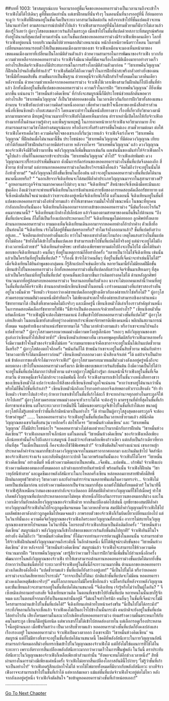 ##บทที่ 1003: วิชาสมบูรณ์แบบ
จีหลานรออยู่ชั้นเจ็ดของหอคอยดาราม่วงเป็นเวลานานถึงจะเข้าใจ จ้าวเฟิงไม่ได้ไปเดินๆ ดูที่ชั้นแปดเท่านั้น แต่เขาฝึกตนที่นั่นจริงๆ
ในตอนนั้นที่นางรออยู่ที่นี่ ก็ย่อมอยากจะดูว่า จ้าวเฟิงที่ฝึกตนอยู่ในชั้นเจ็ดเป็นระยะเวลาสามวันติดต่อกัน หลังจากเข้าไปที่ชั้นแปดแล้วจะทนได้นานเท่าไหร่
ตามสถานการณ์ปกติทั่วไปแล้ว จ้าวเฟิงสามารถอยู่ที่นั่นได้สามชั่วยามก็นับว่าไม่เลวแล้ว
ต้องรู้ไว้เลยว่า ผู้อาวุโสขอบเขตเทวาเร้นลับในตระกูล เมื่อเข้าไปในชั้นที่แปดด้วยสภาวะที่สมบูรณ์พร้อมยังอยู่ได้นานที่สุดแปดชั่วยามเท่านั้น
และในชั้นแปดของหอคอยดาราม่วงมีจ้าวเฟิงเพียงคนเดียว
โลกที่จ้าวเฟิงอยู่ตอนนี้ รอบบริเวณเต็มไปด้วยหมอกสีม่วงหนาแน่น หนักอึ้งเหนียวหนืดราวโคลน
ในยามที่เปลี่ยนหมอกหนารอบตัวให้เป็นเขตแดนเมืองมายาของเขา จ้าวเฟิงเหมือนจะมองเห็นหน้าตาของเขตแดนเมืองมายาที่เปลี่ยนเป็นโลกมิติส่วนตัวแล้ว
ด้วยความสามารถในการพัฒนาของจ้าวเฟิง บวกกับความช่วยเหลือจากหอคอยดาราม่วง จ้าวเฟิงจึงมีแนวคิดที่ชัดเจนเรื่องโลกมิติเมืองมายาอย่างรวดเร็ว
อย่างไรเสียเดิมจ้าวเฟิงเองก็มีประสบการณ์ในการสร้างโลกมิติส่วนตัวมาก่อน
“ ‘วิชาเทพคืนวิญญาณ’ ก็ฝึกฝนไปจนถึงขั้นที่ห้าแล้ว!”
จ้าวเฟิงสัมผัสได้ถึงความเร็วในการฝึกที่น่าสะพรึงกลัวอย่างยิ่งของตน
วิชานี้มีทั้งหมดสิบขั้น สามขั้นแรกเป็นพื้นฐาน ด้วยเหตุนี้จ้าวเฟิงจึงฝึกสำเร็จทั้งหมดในเวลาคืนเดียว
หลังจากนั้น ด้วยความช่วยเหลือจากหอคอยดาราม่วง จ้าวเฟิงใช้เวลาเพียงสามวันฝึกฝนก็ไปถึงขั้นที่ห้าแล้ว
อีกทั้งเมื่ออยู่ในชั้นที่แปดของหอคอยดาราม่วง ความเร็วในการฝึก ‘วิชาเทพคืนวิญญาณ’ ก็ยิ่งเพิ่มมากขึ้น
แน่นอนว่า ‘วิชาหมื่นห้วงคิดเซียน’ ที่กำลังจะสมบูรณ์นี้ก็มีประโยชน์ช่วยผลักดันพอควร อย่างไรเสีย ‘วิชาเทพคืนวิญญาณ’ ก็เป็นวิชาต่อยอดของมัน
ในเวลาเดียวกันกับการฝึกวิชาทั้งสองแขนงด้านบน
จ้าวเฟิงยังแบ่งห้วงความคิดส่วนหนึ่งออกมา เพื่อทำความเข้าใจเนื้อหาของหนังสือตำราส่วนหนึ่งที่เซียนซิงหมัว เก็บสะสมเอาไว้
โดยเฉพาะตำราในชั้นหนังสือทางขวา เรื่องที่เกี่ยวกับวิชาดวงตามีมากมายมหาศาล มีทฤษฎีจำนวนมากที่จ้าวเฟิงยังไม่เคยเห็นมาก่อน
ตำราเหล่านี้เปิดโลกให้กับจ้าวเฟิงอย่างมากทั้งในด้านความรู้ต่างๆ และพื้นฐานทฤษฎี ในภายภาคหน้าหากจ้าวเฟิงเจอวิชามากมาย ก็จะสามารถผสานรวมวิชาได้อย่างสมบูรณ์แบบ หรือถึงกระทั่งสร้างสรรค์ขึ้นใหม่เอง
สามชั่วยามต่อมา
ต่อให้จ้าวเฟิงโคจรเคล็ดวิชา ความคิดจิตใจของเขาเองก็เริ่มวุ่นวายแล้ว
จ้าวเฟิงจึงเร่งโคจร ‘วิชาเทพคืนวิญญาณ’ ที่ฝึกฝนเมื่อไม่นานมานี้ขึ้น
ประโยชน์ของ ‘วิชาเทพคืนวิญญาณ’ ที่มีต่อดวงวิญญาณ เทียบเท่าได้กับผลที่วิชาฝึกฝนร่างกายมีต่อร่างกาย
หลังจากโคจร ‘วิชาเทพคืนวิญญาณ’ แล้ว ดวงวิญญาณของจ้าวเฟิงจึงมีชีวิตชีวามากขึ้น พลังวิญญาณก็เพิ่มขึ้นมากเช่นกัน
ผลเช่นนั้นของมันทำให้จ้าวเฟิงตกใจ
“ดูไปแล้ว เห็นทีในตอนแรกข้าจะประเมิน ‘วิชาเทพคืนวิญญาณ’ ต่ำไป!”
จ้าวเฟิงเอ่ยพึมพำ
ดวงวิญญาณกระปรี้กระเปร่าเพิ่มขึ้นมาก ดังนั้นการกัดกร่อนของหอคอยดาราม่วงในชั้นที่แปดจึงลดลงอีก
สี่ชั่วยาม
ห้าชั่วยาม!
แต่ภายนอกหอคอยดาราม่วงเกิดเสียงวิจารณ์อึงอื้อแล้ว
“คิดไม่ถึงว่าจะอยู่ในนั้นได้ถึงห้าชั่วยาม!”
“พลังวิญญาณไปถึงขั้นเซียนในเบื้องต้น แล้วจะอยู่ในหอคอยดาราม่วงชั้นที่แปดได้นานขนาดนี้เลยหรือ? ”
“นอกเสียจากจีเติงเทียนจะได้สมบัติล้ำค่าประเภทวิญญาณมาจากในสุสานราชวงศ์? ”
ลูกหลานตระกูลจีจำนวนมากคาดเดาไปต่างๆ นานา
“จีเติงเทียน!”
สีหน้าของจีเซิ่งหมิงมืดทะมึนและขุ่นเคือง
ถึงแม้ว่าเขาจะพ่ายแพ้จีเติงเทียนในการชิงตำแหน่งรายชื่อของการทดสอบคัดเลือกรัชทายาท แต่จีเซิ่งหมิงตัดสินใจแน่วแน่แล้วว่าเขาจะต้องอยู่เหนือจีเติงเทียนให้ได้
แต่ในตอนนี้ จีเติงเทียนอยู่ในชั้นที่แปดของหอคอยดาราม่วงถึงห้าชั่วยามแล้ว
ทำให้เขาขาดความมั่นใจไปชั่วขณะหนึ่ง
ในขณะที่ทุกคนกำลังถกเถียงกันนั้นเอง
จีเติงเทียนก็เดินออกมาจากทางเข้าของหอคอยดาราม่วง
“นี่มันเรื่องอะไรกัน? คนมากขนาดนี้? ”
จีเติงเทียนชะงักค้างไปเล็กน้อย แล้วจึงมองตามสายตาของคนอื่นขึ้นไปด้านบน
“ถึงชั้นที่แปดจะมีคน ก็ไม่ได้เป็นเรื่องแปลกประหลาดอะไร!”
จีเติงเทียนพูดไม่ค่อยออก
ลูกศิษย์ทั้งหลายด้านนอกหอคอยดาราม่วง ยามมองเห็นจีเติงเทียนเดินออกมาจากหอคอยต่างก็อ้าปากค้าง ตัวแข็งทื่อเป็นท่อนไม้
“จีเติงเทียน เจ้าไม่ได้อยู่ที่ชั้นแปดหรอกหรือ? ทำไมเจ้าถึงออกมาแล้ว? ชั้นที่แปดยังสว่างอยู่เลย…”
จีเหลียนเอ่ยปากอย่างตื่นตะลึง
ทว่าในใจของเขากำลังตะโกนก้อง เหตุใดแสงสว่างในชั้นแปดยังไม่ดับลง
“ข้ายังไม่ได้เข้าไปในชั้นแปดเลย ข้าสามารถเข้าไปชั้นที่แปดได้ก็จริงอยู่ แต่น่าจะอยู่ได้ไม่ถึงช่วงเวลาหนึ่งถ้วยชา!”
จีเติงเทียนส่ายศีรษะ เขายังต้องเพียรพยายามต่อไปถึงจะเป็นไปได้
เมื่อได้ยินคำตอบของจีเติงเทียนแล้ว คนอื่นๆ ที่อยู่ในเหตุการณ์ก็ฮือฮาอีกครั้ง
“กลายเป็นว่าไม่ใช่จีเติงเทียน เช่นนั้นแล้วเป็นใครกันที่อยู่ในชั้นที่แปด? ”
“เรื่องนี้ ข้าจำได้ว่าคนอื่นๆ ที่อยู่ในชั้นที่เจ็ดน่าจะทำเช่นนี้ไม่ได้!”
เมื่อจีเติงเทียนได้ยินคำพูดของกลุ่มคน ก็รู้สึกแปลกใจเช่นเดียวกัน
หลายวันมานี้ยังไม่มียอดฝีมือขั้นเซียนเข้าไปในหอคอยดาราม่วง อีกทั้งหอคอยดาราม่วงชั้นที่แปดกลับสว่างเจิดจ้าขึ้นมาเสียเฉยๆ
ที่สุดแล้วเป็นใครกันแน่ที่อยู่ในชั้นที่แปด!
ทุกคนตื่นตะลึงมากขึ้นกว่าเดิมอย่างอดไม่ได้
ด้านหลังลูกศิษย์จำนวนมากที่อยู่ล้อมรอบหอคอยดาราม่วง จีหลานลอบยิ้มกับตัวเอง นางจะไม่บอกคนเหล่านี้ว่าคนที่อยู่ในชั้นที่แปดก็คือจ้าวเฟิง
ด้านนอกตำหนักเซียนซิงหมัวในตอนนี้
เงาร่างคนผมม่วงที่แก่ชราสองร่างยืนอยู่ในวงนั้นด้วย
“ซิงหมัว เจ้าบอกว่าองค์ชายแปดเลือกอยู่ข้างเดียวกับองค์ชายเก้าใช่หรือไม่? ”
ผู้อาวุโสสวมครอบมวยผมสีม่วงคนหนึ่งมีท่าทีตกใจ
ไม่เพียงแต่จะตกใจที่องค์ชายเก้าสามารถชิงเอาตำแหน่งรัชทายาทมาได้ เป็นสิ่งที่เขาคาดคิดไม่ถึงจริงๆ
และเมื่อครู่นี้ เซียนซิงหมัวได้เล่าเรื่องราวสำคัญส่วนหนึ่งในการทดสอบคัดเลือกรัชทายาทให้ฟัง
“นี่ข้าจำเป็นต้องหลอกเจ้าด้วยหรืออย่างไร? ”
เซียนซิงหมัวยิ้มแย้มเล็กน้อย
“จ้าวเฟิงผู้นี้จะต้องไม่ธรรมดาแน่ ถึงขั้นเข้าไปยังหอคอยดาราม่วงชั้นที่แปดได้!”
ผู้อาวุโสเอ่ยเสียงต่ำ
ในตอนนี้เขายังสงสัยอยู่ว่าองค์ชายเก้าจะพึ่งพาจักรพรรดิเพียงคนหนึ่ง พลิกผันสถานการณ์ทั้งหมด จนสุดท้ายชิงเอาตำแหน่งรัชทายาทมาได้
“เป็นเวลาห้าช่วงยามแล้ว หรือว่าเขาจะทนไปจนถึงแปดชั่วยาม? ”
ผู้อาวุโสสวมครอบมวยผมม่วงมีความหวังอยู่เล็กน้อย
“เหอะๆ พลังวิญญาณของเขาสูงส่งกว่าเซียนทั่วไปเสียด้วยซ้ำ!”
เซียนซิงหมัวเอ่ยพลางยิ้ม
เขาเคยพูดคุยสัมผัสกับจ้าวเฟิงมาหลายครั้ง จึงมีความเข้าใจในตัวของจ้าวเฟิงไม่น้อย
“ความหมายของเจ้าคือเขาอาจจะอยู่ในนั้นได้เกินแปดชั่วยามงั้นหรือ? ”
ผู้อาวุโสต้องตกใจอีกครั้ง
“พนันกันก็ได้ ข้าพนันว่าเขาจะอยู่ในนั้นสิบชั่วยาม พนันกับตำราวิชาดวงตาที่เจ้าได้มาเมื่อคราวก่อน!”
เซียนซิงหมัวกลอกดวงตา น้ำเสียงเจ้าเล่ห์
“ได้ แต่ถ้าเจ้าเป็นฝ่ายแพ้ ข้าต้องการของที่เจ้าได้มาจากจ้าวเฟิง!”
ผู้อาวุโสสวมครอบมวยผมสีม่วงม่วงลังเลอยู่ครู่หนึ่งถึงจะตอบตกลง
เข้าไปในหอคอยดาราม่วงครั้งแรก มีเพียงขอบเขตเทวาเร้นลับชั้นต้น ถึงมีความเป็นไปได้ว่าจะอยู่ในชั้นที่แปดได้มากกว่าสิบชั่วยาม แต่จากผู้อาวุโสผู้นี้ล่วงรู้มา ก่อนหน้านี้จ้าวเฟิงอยู่ในชั้นที่เจ็ดสามวัน ด้วยเหตุนี้เขาจึงไม่กล้าจะวางเดิมพันนี้
อีกทั้ง จ้าวเฟิงสามารถเข้าไปในชั้นวางหนังสือทางขวาของเซียนซิงหมัวได้ แปลว่าจะต้องให้สิ่งของที่เซียนซิงหมัวถูกใจแน่นอน
“หากว่าเขาอยู่ได้นานกว่านั้นหรือไม่ก็ขึ้นไปชั้นที่เก้าเล่า? ”
เซียนซิงหมัวนึกถึงอะไรบางอย่างออกจึงเอ่ยพลางหัวเราะเสียงดัง
“ฮ่า ฮ่า ซิงหมัว เจ้าชราไปแล้วจริงๆ ถ้าหากว่าเขาเข้าไปในชั้นที่เก้าได้ละก็ ข้าจะยกอำนาจทุกอย่างในตระกูลจีให้เจ้าไปเลย!”
ผู้อาวุโสสวมครอบมวยผมม่วงอดจะหัวเราะไม่ได้
จะต้องรู้ว่า มาตรฐานที่ต่ำที่สุดในชั้นที่เก้าคือราชาแห่งเซียน
แต่ในระยะเวลากว่าหมื่นปีนี้ ไม่มีคนของตระกูลจีเข้าไปในชั้นที่เก้าได้เลย
ขนาดผู้อาวุโสยังไม่รู้เลยด้วยซ้ำว่าชั้นที่เก้ามีหน้าตาเป็นอย่างไร
“ได้ ท่านเป็นผู้อาวุโสสูงสุดของตระกูลจี จะต้องรักษาคำพูด!”
……
ในหอคอยดาราม่วง จ้าวเฟิงอยู่ในชั้นที่แปดเป็นเวลาหกชั่วยามแล้ว
สตินึกคิดวิญญาณของเขาเริ่มสับสนวุ่นวายอีกครั้ง
ต่อให้โคจร ‘วิชาหมื่นห้วงคิดเซียน’ และ ‘วิชาเทพคืนวิญญาณ’ ก็ไม่มีประโยชน์อะไร
“หอคอยดาราม่วงไม่ส่งผลช่วยอะไรมากนักกับการฝึกฝน ‘วิชาหมื่นห้วงคิดเซียน’!”
จ้าวเฟิงถอนหายใจเล็กน้อย
แต่ในตอนนี้ ‘วิชาหมื่นห้วงคิดเซียน’ ของจ้าวเฟิงเหลือเพียงเล็กน้อยเท่านั้นก็จะไปถึงสภาวะสมบูรณ์
ถึงแม้ว่าจะยังขาดอีกเพียงก้าวเดียว แต่กลับเป็นก้าวเดียวที่ยากเย็นที่สุด
“ในเมื่อเป็นแบบนี้ ก็คงจะต้องใช้วิธีพิเศษแล้ว!”
จ้าวเฟิงตัดสินใจอย่างแน่วแน่
เขาเอาหญ้าประหลาดล้ำค่าจำนวนมากที่ชะล้างดวงวิญญาณจากในมนตราอากาศออกมา และกินมันเข้าไป
จิตสำนึกของจ้าวเฟิงกระจ่างแจ้ง และกลับคืนสู่สภาวะปกติ
ในเวลาพร้อมกันนั้นเอง จ้าวเฟิงก็ได้โคจร ‘วิชาหมื่นห้วงคิดเซียน’ อย่างเต็มที่
หนึ่งห้วงความคิดแบ่งเป็นหกพัน…เจ็ดพัน…แปดพัน…
เก้าพัน!
จ้าวเฟิงแบ่งห้วงความคิดของตนเองทั้งหมดออก แล้วต่างแยกย้ายกันทำหน้าที่
พร้อมกันนั้น จ้าวเฟิงก็ฝึกฝน ‘วิชาวายุอัสนีห้าสาย’ และดูดซึมเอาพลังอัสนีเทวะในกะโหลกครึ่งเซียน หล่อหลอมกายสายฟ้าศักดิ์สิทธิ์ ฝึกฝนกลยุทธ์วิชาต่างๆ วิชาดวงตา และยังอ่านตำราจำนวนหลายพันเล่มในความทรงจำ…
จ้าวเฟิงไม่เคยเป็นเช่นนี้มาก่อน แบ่งห้วงความคิดออกเป็นจำนวนมากที่สุด แถมยังใช้มันทั้งหมดด้วย!
ในวินาทีนี้ จ้าวเฟิงรู้สึกเหมือนว่าสมองของเขากำลังจะระเบิดออก
ดีที่สมบัติล้ำค่าทางวิญญาณที่ใช้ไปเมื่อครู่ ทำให้เกิดพลังวิญญาณที่แปลกประหลาดออกมาไม่หยุด ฟากหนึ่งก็ป้องกันการรบกวนของหมอกสีม่วง และในเวลาเดียวกันยังหล่อเลี้ยงวิญญาณของจ้าวเฟิงด้วย
หากสิ้นเปลืองต่อไปเช่นนี้ ฤทธิ์ยาของสมบัติล้ำค่าทางวิญญาณที่จ้าวเฟิงกินไปก็จะถูกดูดซึมจนหมด
ในเวลาหกชั่วยาม
สมบัติล้ำค่าวิญญาณที่จ้าวเฟิงใช้ไป ผลลัพธ์ของยาดังกล่าวถูกดูดซึมไปหมดจดแล้ว ภาพรอบตัวของจ้าวเฟิงก็เริ่มบิดเบี้ยวเปลี่ยนแปลงไป
แต่ในวินาทีนั้นเอง ความคิดจิตวิญญาณของจ้าวเฟิงเกิดระลอกวิญญาณที่สงบนิ่ง อาการไม่สบายในวิญญญาณของเขาหายไปจนหมด
ในวินาทีนั้น โลกรอบตัวจ้าวเฟิงกลับมาเป็นดังเดิมอีกครั้ง
‘ ‘วิชาหมื่นห้วงคิดเซียน’ สมบูรณ์แล้ว พลังวิญญาณก็เข้าใกล้ขอบเขตเทวาเร้นลับชั้นต้นไปทุกที!’
จ้าวเฟิงยินดีในใจอย่างยิ่ง
คิดไม่ถึงว่า ‘วิชาหมื่นห้วงคิดเซียน’ ที่ได้มาจากท่านอาจารย์ตวนมู่ชิงในตอนนั้น จะสามารถช่วยให้จ้าวเฟิงฝึกฝนพลังวิญญาณมาจนถึงระดับนี้
ในอีกด้านหนึ่ง นี่ก็ได้พิสูจน์ระดับขั้นของ ‘วิชาหมื่นห้วงคิดเซียน’ ด้วย
หลังจากที่ ‘วิชาหมื่นห้วงคิดเซียน’ สมบูรณ์แล้ว จ้าวเฟิงก็จะสามารถใช้ห้วงความคิดจำนวนมากฝึก ‘วิชาเทพคืนวิญญาณ’ เขารู้สึกว่าความเร็วในการฝึกวิชานี้เพิ่มขึ้นไปส่วนหนึ่งอีกครั้ง
พัฒนาการในพลังวิญญาณของจ้าวเฟิง ทำให้เขาสามารถต้านทานหอคอยดาราม่วงชั้นแปดได้มากยิ่งขึ้น
ถ้าหากว่าเป็นเช่นนี้ต่อไป ระยะเวลาที่จ้าวเฟิงอยู่ในชั้นนี้ก็จะยาวนานมากขึ้น
ด้านนอกของหอคอยดาราม่วงเกิดเสียงดังอื้ออึง
“แปดชั่วยามแล้ว ชั้นที่แปดก็ยังสว่างอยู่เลย!”
“นี่เป็นไปไม่ได้ หรือว่าหอคอยดาราม่วงจะเกิดเสียหายอะไรกระมัง”
“อาจจะเป็นไปได้นะ ปกติแล้วชั้นที่แปดจะไม่มีคน หอคอยดาราม่วงคงเกิดเหตุขัดข้องจริงๆ!”
คนที่โลกภายนอกไม่มีใครเชื่ออีกแล้ว จะมีใครกันที่หลังจากพลังวิญญาณแตะขั้นเซียนแล้วจะสามารถอยู่ในชั้นที่แปดได้นานขนาดนี้
“จีเติงเทียน เจ้ารู้หรือไม่ว่าเป็นผู้ใดกัน? ”
จีเซิ่งหมิงเอ่ยถามอย่างสงสัย
จีเติงเทียนหวนคิด ในตอนที่เขาเข้าไปยังชั้นที่แปด หลายคนในนั้นเขาก็รู้จักหมด และในตอนที่จากมาก็ยังเป็นคนเหล่านั้นอยู่ดี
“ไม่แน่ใจเท่าไหร่นัก คนอื่นๆ ในชั้นที่เจ็ดน่าจะไม่มีใครสามารถผ่านเข้าไปในชั้นที่แปดได้!”
จีเติงเทียนเอ่ยด้วยใบหน้าเคร่งขรึม
“นี่เป็นไปไม่ได้กระมัง!”
กระทั่งจีหลานก็เกินจะเชื่อแล้ว จ้าวเฟิงคงไม่เป็นอะไรไปข้างในนั้นกระมัง คนปกติจะยังอยู่ในชั้นที่แปดได้อย่างไรกัน
เสียงโครมครามในละแวกใกล้เคียงกับหอคอยดาราม่วง ย่อมสร้างความตื่นตระหนกให้กับคนในตระกูล เซียนก็มีอยู่น้อยนิด แต่พวกเขาก็ไม่ได้เข้าไปสอดส่องภายใน แต่เลือกรอดูเรื่องประหลาดใจนี้อยู่ด้านนอก
เมื่อฟ้าเริ่มสว่าง
เป็นเวลาสิบชั่วยามแล้ว หอคอยดาราม่วงชั้นที่แปดก็ยังคงเปล่งแสงเรืองรองอยู่!
ในหอคอยดาราม่วง
จ้าวเฟิงเปิดดวงตาออก
ถึงเขาจะฝึก ‘วิชาหมื่นห้วงคิดเซียน’ จนสมบูรณ์ แต่ก็ไม่มีทางที่เขาจะอยู่ในชั้นที่แปดได้นานขนาดนี้
โชคดีที่พลังอัสนีเทวะในกายวิญญาณอัสนี สามารถกำจัดหมอกสีม่วงที่แทรกซึมเข้าไปในวิญญาณของจ้าวเฟิงได้
แต่ก็ยังไม่ใช่แผนการที่ใช้ได้ในระยะยาว เพราะอัตราการสิ้นเปลืองพลังอัสนีเทวะมากกว่าความเร็วในการฟื้นฟูพลัง
ในวันนี้ ตราประทับอัสนีเทวะในวิญญาณของจ้าวเฟิงก็เหลือเพียงห้าส่วนเท่านั้น
“ยังพอจะทนได้อีกช่วงเวลาหนึ่ง!”
สิทธิ์ผ่านทางในดาราม่วงมีเพียงแค่หนึ่งครั้ง จ้าวเฟิงไม่อยากสิ้นเปลืองโอกาสอันดีนี้ไปง่ายๆ
‘ไม่รู้ว่าชั้นที่เก้าจะเป็นอย่างไร!’
จ้าวเฟิงอดรู้สึกแปลกใจไม่ได้
หากใช้ไพ่ตายทั้งหมดที่มีบวกกับพลังอัสนีเทวะ บางทีจ้าวเฟิงอาจจะสามารถเข้าไปในชั้นที่เก้าได้
แต่หากล้มเหลว แม้แต่ชั้นที่แปดจ้าวเฟิงก็จะอยู่ต่อไม่ไหว
หลังจากลังเลอยู่ครู่หนึ่ง จ้าวเฟิงจึงตัดสินใจ
“ขอข้าดูหอคอยดาราม่วงชั้นที่เก้าหน่อยเถอะ!”
.................................


[Go To Next Chapter]( ./241.md)